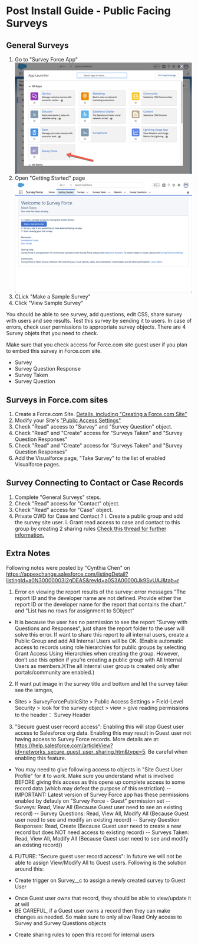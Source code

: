 # Post Install Guide - Public Facing Surveys

## General Surveys

1. Go to "Survey Force App"
![Survey Force App](assets/images/SF_App.png)
1. Open "Getting Started" page
![Getting Started Page](assets/images/SF_Page_GettingStarted.png)
1. CLick "Make a Sample Survey"
1. Click "View Sample Survey"

You should be able to see survey, add questions, edit CSS, share survey with users and see results. Test this survey by sending it to users. In case of errors, check user permissions to appropriate survey objects. There are 4 Survey objets that you need to check.

Make sure that you check access for Force.com site guest user if you plan to embed this survey in Force.com site.

- Survey
- Survey Question Response
- Survey Taken
- Survey Question

## Surveys in Force.com sites

1. Create a Force.com Site. [Details, including "Creating a Force.com Site"](http://wiki.developerforce.com/page/An_Introduction_to_Force.com_Sites)
1. Modify your Site's ["Public Access Settings"](https://login.salesforce.com/help/doc/en/sites_public_access_settings.htm)
1. Check "Read" access to "Survey" and "Survey Question" object.
1. Check "Read" and "Create" access for "Surveys Taken" and "Survey Question Responses"
1. Check "Read" and "Create" access for "Surveys Taken" and "Survey Question Responses"
1. Add the Visualforce page, "Take Survey" to the list of enabled Visualforce pages.

## Survey Connecting to Contact or Case Records

1. Complete "General Surveys" steps.
1. Check "Read" access for "Contact" object.
1. Check "Read" access for "Case" object.
1. Private OWD for Case and Contact ?
     i. Create a public group and add the survey site user. 
     i. Grant read access to case and contact to this group by creating 2 sharing rules
 [Check this thread for further information.](http://boards.developerforce.com/t5/Force-com-Labs-Development-and/Survey-Force-Question/m-p/407457#M1197)


 ## Extra Notes
 Following notes were posted by "Cynthia Chen" on https://appexchange.salesforce.com/listingDetail?listingId=a0N30000003I2gDEAS&revId=a0S3A00000Jk9SvUAJ&tab=r

 1. Error on viewing the report results of the survey: error messages "The report ID and the developer name are not defined. Provide either the report ID or the developer name for the report that contains the chart." and "List has no rows for assignment to SObject"
- It is because the user has no permission to see the report "Survey with Questions and Responses“, just share the report folder to the user will solve this error. If want to share this report to all internal users, create a Public Group and add All Internal Users will be OK. (Enable automatic access to records using role hierarchies for public groups by selecting Grant Access Using Hierarchies when creating the group. However, don’t use this option if you’re creating a public group with All Internal Users as members.)(The all internal user group is created only after portals/community are enabled.)

2. If want put image in the survey title and bottom and let the survey taker see the iamges,
- Sites > SurveyForcePublicSite > Public Access Settings > Field-Level Security > look for the survey object > view > give reading permissions to the header： Survey Header

3. "Secure guest user record access": Enabling this will stop Guest user access to Salesforce org data. Enabling this may result in Guest user not having access to Survey Force records. More details are at: https://help.salesforce.com/articleView?id=networks_secure_guest_user_sharing.htm&type=5. Be careful when enabling this feature.
- You may need to give following access to objects in "Site Guest User Profile" for it to work. Make sure you understand what is involved BEFORE giving this access as this opens up complete access to some record data (which may defeat the purpose of this restriction)
-- IMPORTANT: Latest version of Survey Force app has these permissions enabled by defauly on "Survey Force - Guest" permission set
-- Surveys: Read, View All (Because Guest user need to see an existing record)
-- Survey Questions: Read, View All, Modify All (Because Guest user need to see and modify an existing record)
-- Survey Question Responses: Read, Create  (Because Guest user need to create a new record but does NOT need access to existing record)
-- Surveys Taken: Read, View All, Modify All (Because Guest user need to see and modify an existing record))

4. FUTURE: "Secure guest user record access": In future we will not be able to assign View/Modify All to Guest users. Following is the solution around this:
- Create trigger on Survey__c to assign a newly created survey to Guest User
* Once Guest user owns that record, they should be able to view/update it at will
* BE CAREFUL, if a Guest user owns a record then they can make changes as needed. So make sure to only allow Read Only access to Survey and Survey Questions objects
- Create sharing rules to open this record for internal users
